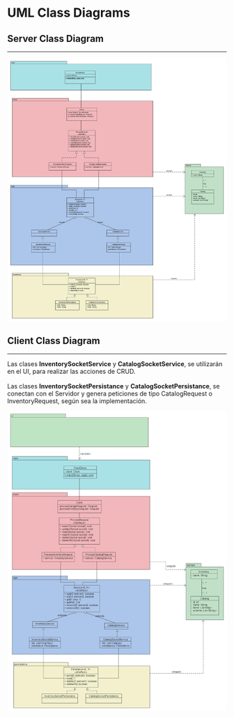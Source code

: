 # UML Class Diagrams

## Server Class Diagram
---
![Server Class Diagram](server/server-class-diagram.jpg)




## Client Class Diagram
---
Las clases **InventorySocketService** y **CatalogSocketService**, se utilizarán en el UI, para realizar las acciones de CRUD. <br><br>
Las clases **InventorySocketPersistance** y **CatalogSocketPersistance**, se conectan con el Servidor y genera peticiones de tipo CatalogRequest o InventoryRequest, según sea la implementación.  

![Client Class Diagram](client/client-class-diagram.jpg)
